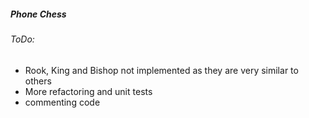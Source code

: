 #####  Phone Chess

###### ToDo:
* Rook, King and Bishop not implemented as they are very similar to others
* More refactoring and unit tests
* commenting code




  
  



